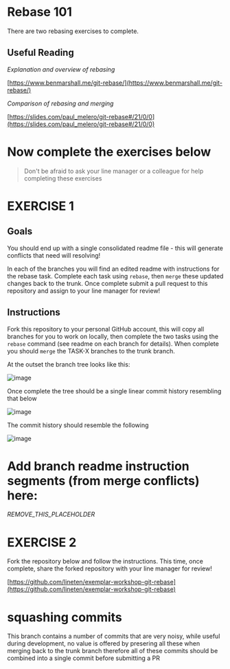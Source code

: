# Rebase 101

There are two rebasing exercises to complete. 

## Useful Reading

_Explanation and overview of rebasing_

[https://www.benmarshall.me/git-rebase/](https://www.benmarshall.me/git-rebase/)

_Comparison of rebasing and merging_

[https://slides.com/paul_melero/git-rebase#/21/0/0](https://slides.com/paul_melero/git-rebase#/21/0/0)

# Now complete the exercises below

> Don't be afraid to ask your line manager or a colleague for help completing these exercises


# EXERCISE 1

## Goals

You should end up with a single consolidated readme file - this will generate conflicts that need will resolving! 

In each of the branches you will find an edited readme with instructions for the rebase task. Complete each task using `rebase`, then `merge` these updated changes back to the trunk. Once complete submit a pull request to this repository and assign to your line manager for review!

## Instructions

Fork this repository to your personal GitHub account, this will copy all branches for you to work on locally, then complete the two tasks using the `rebase` command (see readme on each branch for details). When complete you should `merge` the TASK-X branches to the trunk branch. 

At the outset the branch tree looks like this:

![image](https://user-images.githubusercontent.com/248916/114893202-63200500-9e05-11eb-878d-62a5f4977ce6.png)

Once complete the tree should be a single linear commit history resembling that below

![image](https://user-images.githubusercontent.com/248916/114893411-94003a00-9e05-11eb-961b-dc0a13156cad.png)

The commit history should resemble the following

![image](https://user-images.githubusercontent.com/248916/114893685-de81b680-9e05-11eb-9ed1-85c0370f5c14.png)

# Add branch readme instruction segments (from merge conflicts) here:

_REMOVE_THIS_PLACEHOLDER_

# EXERCISE 2

Fork the repository below and follow the instructions. This time, once complete, share the forked repository with your line manager for review!

[https://github.com/lineten/exemplar-workshop-git-rebase](https://github.com/lineten/exemplar-workshop-git-rebase)




# squashing commits
This branch contains a number of commits that are very noisy, while useful during development, no value is offered by presering all these when merging back to the trunk branch therefore all of these commits should be combined into a single commit before submitting a PR
